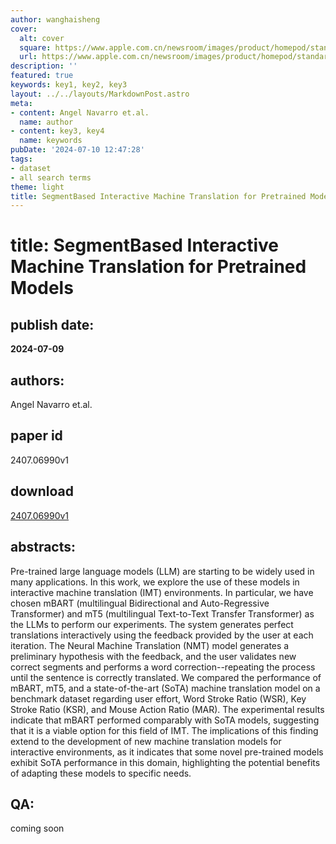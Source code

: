 ```yaml
---
author: wanghaisheng
cover:
  alt: cover
  square: https://www.apple.com.cn/newsroom/images/product/homepod/standard/Apple-HomePod-hero-230118_big.jpg.large_2x.jpg
  url: https://www.apple.com.cn/newsroom/images/product/homepod/standard/Apple-HomePod-hero-230118_big.jpg.large_2x.jpg
description: ''
featured: true
keywords: key1, key2, key3
layout: ../../layouts/MarkdownPost.astro
meta:
- content: Angel Navarro et.al.
  name: author
- content: key3, key4
  name: keywords
pubDate: '2024-07-10 12:47:28'
tags:
- dataset
- all search terms
theme: light
title: SegmentBased Interactive Machine Translation for Pretrained Models
---
```


# title: SegmentBased Interactive Machine Translation for Pretrained Models 
## publish date: 
**2024-07-09** 
## authors: 
  Angel Navarro et.al. 
## paper id
2407.06990v1
## download
[2407.06990v1](http://arxiv.org/abs/2407.06990v1)
## abstracts:
Pre-trained large language models (LLM) are starting to be widely used in many applications. In this work, we explore the use of these models in interactive machine translation (IMT) environments. In particular, we have chosen mBART (multilingual Bidirectional and Auto-Regressive Transformer) and mT5 (multilingual Text-to-Text Transfer Transformer) as the LLMs to perform our experiments. The system generates perfect translations interactively using the feedback provided by the user at each iteration. The Neural Machine Translation (NMT) model generates a preliminary hypothesis with the feedback, and the user validates new correct segments and performs a word correction--repeating the process until the sentence is correctly translated. We compared the performance of mBART, mT5, and a state-of-the-art (SoTA) machine translation model on a benchmark dataset regarding user effort, Word Stroke Ratio (WSR), Key Stroke Ratio (KSR), and Mouse Action Ratio (MAR). The experimental results indicate that mBART performed comparably with SoTA models, suggesting that it is a viable option for this field of IMT. The implications of this finding extend to the development of new machine translation models for interactive environments, as it indicates that some novel pre-trained models exhibit SoTA performance in this domain, highlighting the potential benefits of adapting these models to specific needs.
## QA:
coming soon
